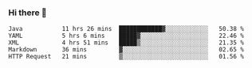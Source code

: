 ### Hi there 👋

<!--
**urzz/urzz** is a ✨ _special_ ✨ repository because its `README.md` (this file) appears on your GitHub profile.

Here are some ideas to get you started:

- 🔭 I’m currently working on ...
- 🌱 I’m currently learning ...
- 👯 I’m looking to collaborate on ...
- 🤔 I’m looking for help with ...
- 💬 Ask me about ...
- 📫 How to reach me: ...
- 😄 Pronouns: ...
- ⚡ Fun fact: ...
-->

<!--START_SECTION:waka-->
```text
Java           11 hrs 26 mins  ████████████▓░░░░░░░░░░░░   50.38 % 
YAML           5 hrs 6 mins    █████▓░░░░░░░░░░░░░░░░░░░   22.46 % 
XML            4 hrs 51 mins   █████▒░░░░░░░░░░░░░░░░░░░   21.35 % 
Markdown       36 mins         ▓░░░░░░░░░░░░░░░░░░░░░░░░   02.65 % 
HTTP Request   21 mins         ▒░░░░░░░░░░░░░░░░░░░░░░░░   01.56 % 
```
<!--END_SECTION:waka-->

